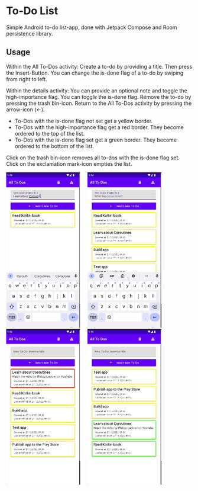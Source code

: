 # To-Do List

Simple Android to-do list-app, done with Jetpack Compose and Room persistence library.

## Usage

Within the All To-Dos activity: Create a to-do by providing a title. Then press the Insert-Button. You can change the is-done flag of a to-do by swiping from right to left.

Within the details activity: You can provide an optional note and toggle the high-importance flag. You can toggle the is-done flag. Remove the to-do by pressing the trash bin-icon. Return to the All To-Dos activity by pressing the arrow-icon (<-).

- To-Dos with the is-done flag not set get a yellow border.
- To-Dos with the high-importance flag get a red border. They become ordered to the top of the list.
- To-Dos with the is-done flag set get a green border. They become ordered to the bottom of the list.

Click on the trash bin-icon removes all to-dos with the is-done flag set. Click on the exclamation mark-icon empties the list.

<div>
  <img src="./images/image_1.gif" alt="screenshot 1" width="200" />&nbsp;&nbsp;&nbsp;&nbsp; 
  <img src="./images/image_2.gif" alt="screenshot 2" width="200" />&nbsp;&nbsp;&nbsp;&nbsp;
  <img src="./images/image_3.gif" alt="screenshot 3" width="200" />&nbsp;&nbsp;&nbsp;&nbsp;
  <img src="./images/image_4.gif" alt="screenshot 4" width="200" />
</div>



